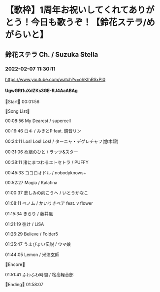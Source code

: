 # 【歌枠】1周年お祝いしてくれてありがとう！今日も歌うぞ！【鈴花ステラ/めがらいと】

## 鈴花ステラ Ch. / Suzuka Stella

### 2022-02-07 11:30:11

https://www.youtube.com/watch?v=ohKIhRSxPI0

#### UgwGRt1uXdZKs3GE-RJ4AaABAg

🔔Start🔔 00:01:56



🔔Song List🔔

00:08:56 My Dearest / supercell

00:16:46 ロキ / みきとP feat. 鏡音リン

00:24:11 Los! Los! Los! / ターニャ・デグレチャフ(悠木碧)

00:31:06 め組のひと / ラッツ&スター

00:38:11 渚にまつわるエトセトラ / PUFFY

00:45:33 ココロオドル / nobodyknows+

00:52:27 Magia / Kalafina

01:00:37 悲しみの向こうへ / いとうかなこ

01:08:11 ベノム / かいりきベア feat. v flower

01:15:34 きらり / 藤井風

01:21:19 往け / LiSA

01:26:29 Believe / Folder5

01:35:47 うまぴょい伝説 / ウマ娘

01:44:05 Lemon / 米津玄師



🔔Encore🔔

01:51:41 ふわふわ時間 / 桜高軽音部



🔔Ending🔔 01:58:07

